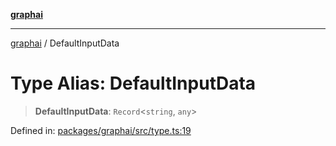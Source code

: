 [**graphai**](../README.md)

***

[graphai](../globals.md) / DefaultInputData

# Type Alias: DefaultInputData

> **DefaultInputData**: `Record`\<`string`, `any`\>

Defined in: [packages/graphai/src/type.ts:19](https://github.com/kawamataryo/graphai/blob/5c4c4325bb275f17c58187664137731b5dc52a39/packages/graphai/src/type.ts#L19)
